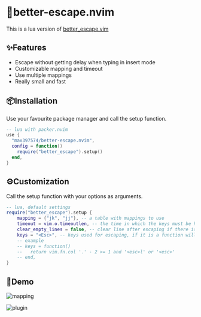 # 🚪better-escape.nvim

This is a lua version of
[better_escape.vim](https://github.com/jdhao/better-escape.vim)

✨Features
--------
* Escape without getting delay when typing in insert mode
* Customizable mapping and timeout
* Use multiple mappings
* Really small and fast

📦Installation
------------
Use your favourite package manager and call the setup function.
```lua
-- lua with packer.nvim
use {
  "max397574/better-escape.nvim",
  config = function()
    require("better_escape").setup()
  end,
}
```

⚙️Customization
-------------
Call the setup function with your options as arguments.

```lua
-- lua, default settings
require("better_escape").setup {
    mapping = {"jk", "jj"}, -- a table with mappings to use
    timeout = vim.o.timeoutlen, -- the time in which the keys must be hit in ms. Use option timeoutlen by default
    clear_empty_lines = false, -- clear line after escaping if there is only whitespace
    keys = "<Esc>", -- keys used for escaping, if it is a function will use the result everytime
    -- example
    -- keys = function()
    --   return vim.fn.col '.' - 2 >= 1 and '<esc>l' or '<esc>'
    -- end,
}
```

👀Demo
------

![mapping](https://user-images.githubusercontent.com/81827001/135870002-07c1dc41-f3e7-4ece-af6f-50e9b0711a66.gif)

![plugin](https://user-images.githubusercontent.com/81827001/135870101-febf3507-9327-4b80-aa9a-ba08bff6b8d4.gif)
